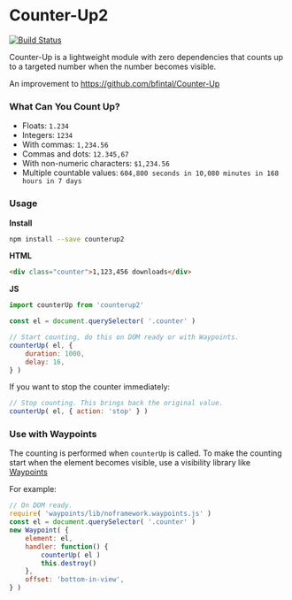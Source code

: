 # Counter-Up2

[![Build Status](https://travis-ci.org/bfintal/Counter-Up2.svg?branch=master)](https://travis-ci.org/bfintal/Counter-Up2)

Counter-Up is a lightweight module with zero dependencies that counts up to a targeted number when the number becomes visible.

An improvement to https://github.com/bfintal/Counter-Up

### What Can You Count Up?

* Floats: `1.234`
* Integers: `1234`
* With commas: `1,234.56`
* Commas and dots: `12.345,67`
* With non-numeric characters: `$1,234.56`
* Multiple countable values: `604,800 seconds in 10,080 minutes in 168 hours in 7 days`

### Usage

**Install**
```bash
npm install --save counterup2
```

**HTML**
```html
<div class="counter">1,123,456 downloads</div>
```

**JS**
```js
import counterUp from 'counterup2'

const el = document.querySelector( '.counter' )

// Start counting, do this on DOM ready or with Waypoints.
counterUp( el, {
    duration: 1000,
    delay: 16,
} )
```

If you want to stop the counter immediately:

```js
// Stop counting. This brings back the original value.
counterUp( el, { action: 'stop' } )
```

### Use with Waypoints

The counting is performed when `counterUp` is called. To make the counting start when the element becomes visible, use a visibility library like [Waypoints](https://www.npmjs.com/package/waypoints)

For example:

```js
// On DOM ready.
require( 'waypoints/lib/noframework.waypoints.js' )
const el = document.querySelector( '.counter' )
new Waypoint( {
    element: el,
    handler: function() { 
        counterUp( el ) 
        this.destroy()
    },
    offset: 'bottom-in-view',
} )
```